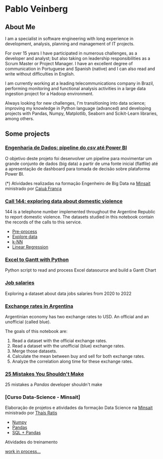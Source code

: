 # Pablo Veinberg

## About Me

I am a specialist in software engineering with long experience in development, analysis, planning and management of IT projects.

For over 15 years I have participated in numerous challenges, as a developer and analyst; but also taking on leadership responsibilities as a Scrum Master or Project Manager. I have an excellent degree of communication in Portuguese and Spanish (native) and I can also read and write without difficulties in English.

I am currently working at a leading telecommunications company in Brazil, performing monitoring and functional analysis activities in a large data ingestion project for a Hadoop environment.

Always looking for new challenges, I'm transitioning into data science; improving my knowledge in Python language (advanced) and developing projects with Pandas, Numpy, Matplotlib, Seaborn and Scikit-Learn libraries, among others.

## Some projects

### [Engenharia de Dados: pipeline do _csv_ até Power BI](https://github.com/pveinberg/formacao-engenharia-dados/blob/main/README.md)
O objetivo deste projeto foi desenvolver um pipeline para movimentar um grande conjunto de dados (big data) a partir de uma fonte inicial (flatfile) até a apresentação de dashboard para tomada de decisão sobre plataforma Power BI.

(*) Atividades realizadas na formação Engenheiro de Big Data na [Minsait](https://www.minsait.com/pt) ministrado por [Caiuá França](https://github.com/caiuafranca)

### [Call 144: exploring data about domestic violence](https://github.com/pveinberg/linea-144)
144 is a telephone number implemented throughout the Argentine Republic to report domestic violence. The datasets studied in this notebook contain the records of the calls to this service.

* [Pre-process](https://github.com/pveinberg/linea-144/blob/main/01_pre_process.ipynb)
* [Explore data](https://github.com/pveinberg/linea-144/blob/main/02_linea_144_explore.ipynb)
* [k-NN](https://github.com/pveinberg/linea-144/blob/main/03_knn.ipynb)
* [Linear Regression](https://github.com/pveinberg/linea-144/blob/main/04_linear_regression.ipynb)

### [Excel to Gantt with Python](https://github.com/pveinberg/excel-to-gantt)
Python script to read and process Excel datasource and build a Gantt Chart


### [Job salaries](https://github.com/pveinberg/data-analysis/blob/main/job-salaries.ipynb)
Exploring a dataset about data jobs salaries from 2020 to 2022

### [Exchange rates in Argentina](https://github.com/pveinberg/data-analysis/blob/main/exchange-rates-in-argentina.ipynb)
Argentinian economy has two exchange rates to USD. An official and an unofficial (called blue). 

The goals of this notebook are: 

1.	Read a dataset with the official exchange rates.
2.	Read a dataset with the unofficial (blue) exchange rates.
3.	Merge those datasets.
4.	Calculate the mean between buy and sell for both exchange rates. 
5.	Analyze the correlation along time for these exchange rates. 

### [25 Mistakes You Shouldn't Make](https://github.com/pveinberg/data-analysis/blob/main/mistakes.ipynb)
25 mistakes a _Pandas_ developer shouldn't make

### [Curso Data-Science - Minsait]
Elaboração de projetos e atividades da formação Data Science na [Minsait](https://www.minsait.com/pt) ministrado por [Thaís Ratis](https://github.com/thaisratis)


* [Numpy](https://github.com/pveinberg/Curso_DataScience_Minsait/blob/main/Notebooks/Aula01/Exercicio_Numpy.ipynb)
* [Pandas](https://github.com/pveinberg/Curso_DataScience_Minsait/blob/main/Notebooks/Aula01/Exercicio_Pandas.ipynb)
* [SQL + Pandas](https://github.com/pveinberg/Curso_DataScience_Minsait/blob/main/Notebooks/Aula01/Pandas_Sql_v03.ipynb)

Atividades do treinamento 

[work in process...](#)
